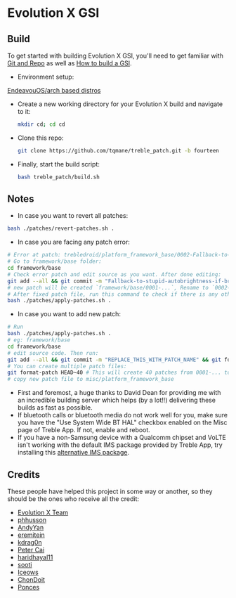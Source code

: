 # Evolution X GSI

## Build

To get started with building Evolution X GSI, you'll need to get familiar with [Git and Repo](https://source.android.com/source/using-repo.html) as well as [How to build a GSI](https://github.com/phhusson/treble_experimentations/wiki/How-to-build-a-GSI%3F).

- Environment setup:

[EndeavouOS/arch based distros](https://github.com/ponces/treble_build_aosp/issues/11#issuecomment-1760898373)

- Create a new working directory for your Evolution X build and navigate to it:

    ```sh
    mkdir cd; cd cd
    ```

- Clone this repo:

    ```sh
    git clone https://github.com/tqmane/treble_patch.git -b fourteen
    ```

- Finally, start the build script:

    ```sh
    bash treble_patch/build.sh
    ```

## Notes

- In case you want to revert all patches:

```sh
bash ./patches/revert-patches.sh .
```

- In case you are facing any patch error:

```sh
# Error at patch: trebledroid/platform_framework_base/0002-Fallback-to-stupid-autobrightness-if-brightness-valu.patch
# Go to framework/base folder:
cd framework/base
# Check error patch and edit source as you want. After done editing:
git add --all && git commit -m "Fallback-to-stupid-autobrightness-if-brightness-valu" && git format-patch HEAD~1
# new patch will be created `framework/base/0001-...`, Rename to `0002-...`,then replace `trebledroid/platform_framework_base/0002-Fallback-to-stupid-autobrightness-if-brightness-valu.patch`
# After fixed patch file, run this command to check if there is any other error patch
bash ./patches/apply-patches.sh .
```

- In case you want to add new patch:

```sh
# Run 
bash ./patches/apply-patches.sh .
# eg: framework/base
cd framework/base
# edit source code. Then run:
git add --all && git commit -m "REPLACE_THIS_WITH_PATCH_NAME" && git format-patch HEAD~1
# You can create multiple patch files: 
git format-patch HEAD~40 # This will create 40 patches from 0001-... to 0040-... based on the last 40 commits.
# copy new patch file to misc/platform_framework_base
```

- First and foremost, a huge thanks to David Dean for providing me with an incredible building server which helps (by a lot!!) delivering these builds as fast as possible.
- If bluetooth calls or bluetooth media do not work well for you, make sure you have the "Use System Wide BT HAL" checkbox enabled on the Misc page of Treble App. If not, enable and reboot.
- If you have a non-Samsung device with a Qualcomm chipset and VoLTE isn't working with the default IMS package provided by Treble App, try installing this [alternative IMS package](https://treble.phh.me/stable/ims-caf-s.apk).

## Credits

These people have helped this project in some way or another, so they should be the ones who receive all the credit:

- [Evolution X Team](https://evolution-x.org)
- [phhusson](https://github.com/phhusson)
- [AndyYan](https://github.com/AndyCGYan)
- [eremitein](https://github.com/eremitein)
- [kdrag0n](https://github.com/kdrag0n)
- [Peter Cai](https://github.com/PeterCxy)
- [haridhayal11](https://github.com/haridhayal11)
- [sooti](https://github.com/sooti)
- [Iceows](https://github.com/Iceows)
- [ChonDoit](https://github.com/ChonDoit)
- [Ponces](https://github.com/ponces)
